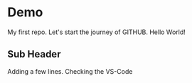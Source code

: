# Demo

My first repo. Let's start the journey of GITHUB. Hello World!


## Sub Header

Adding a few lines. Checking the VS-Code

